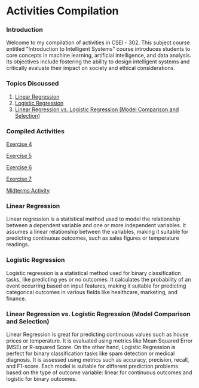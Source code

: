 # Activities Compilation

### Introduction

Welcome to my compilation of activities in CSEl - 302. This subject course entitled "Introduction to Intelligent Systems" course introduces students to core concepts in machine learning, artificial intelligence, and data analysis. Its objectives include fostering the ability to design intelligent systems and critically evaluate their impact on society and ethical considerations.

###  Topics Discussed
1. [Linear Regression](#linear-regression)
2. [Logistic Regression](#logistic-regression)
3. [Linear Regression vs. Logistic Regression (Model Comparison and Selection)](#linear-regression-vs.-logistic-regression-(model-comparison-and-selection))

### Compiled Activities

<a href="2A_PINO_EXER4.ipynb">Exercise 4</a>

<a href="2A_PINO_EXER5.ipynb">Exercise 5</a>

<a href="2A_PINO_EXER6.ipynb">Exercise 6</a>

<a href="2A_PINO_EXER7.ipynb">Exercise 7</a>

<a href="2A_PINO_MIDTERM.ipynb">Midterms Activity</a>

### Linear Regression

Linear regression is a statistical method used to model the relationship between a dependent variable and one or more independent variables. It assumes a linear relationship between the variables, making it suitable for predicting continuous outcomes, such as sales figures or temperature readings.

### Logistic Regression

Logistic regression is a statistical method used for binary classification tasks, like predicting yes or no outcomes. It calculates the probability of an event occurring based on input features, making it suitable for predicting categorical outcomes in various fields like healthcare, marketing, and finance.

### Linear Regression vs. Logistic Regression (Model Comparison and Selection)

Linear Regression is great for predicting continuous values such as house prices or temperature. It is evaluated using metrics like Mean Squared Error (MSE) or R-squared Score. On the other hand, Logistic Regression is perfect for binary classification tasks like spam detection or medical diagnosis. It is assessed using metrics such as accuracy, precision, recall, and F1-score. Each model is suitable for different prediction problems based on the type of outcome variable: linear for continuous outcomes and logistic for binary outcomes.








